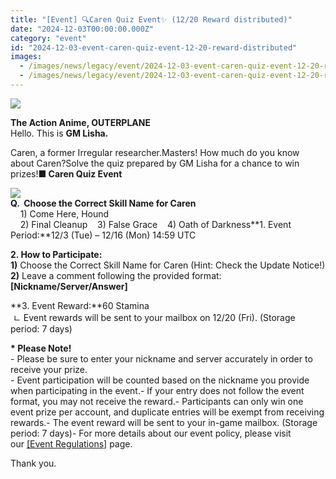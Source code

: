 ```yaml
---
title: "[Event] 🔍Caren Quiz Event✨ (12/20 Reward distributed)"
date: "2024-12-03T00:00:00.000Z"
category: "event"
id: "2024-12-03-event-caren-quiz-event-12-20-reward-distributed"
images:
  - /images/news/legacy/event/2024-12-03-event-caren-quiz-event-12-20-reward-distributed/cd4dacfe1bad4fc8ba3bb7e00bf0fea4.webp
  - /images/news/legacy/event/2024-12-03-event-caren-quiz-event-12-20-reward-distributed/53490450aadc4b6eb76b12b60cc73c7a.webp
---
```


![](/images/news/legacy/event/2024-12-03-event-caren-quiz-event-12-20-reward-distributed/cd4dacfe1bad4fc8ba3bb7e00bf0fea4.webp)

**The Action Anime, OUTERPLANE**  
Hello. This is **GM Lisha.**  
  
Caren, a former Irregular researcher.Masters! How much do you know about Caren?Solve the quiz prepared by GM Lisha for a chance to win prizes!**■ Caren Quiz Event**

![](/images/news/legacy/event/2024-12-03-event-caren-quiz-event-12-20-reward-distributed/53490450aadc4b6eb76b12b60cc73c7a.webp)  
**Q.  Choose the Correct Skill Name for Caren**  
    1) Come Here, Hound  
    2) Final Cleanup    3) False Grace    4) Oath of Darkness**1. Event Period:**12/3 (Tue) – 12/16 (Mon) 14:59 UTC  
  
**2\. How to Participate:**   
**1)** Choose the Correct Skill Name for Caren (Hint: Check the Update Notice!)  
**2)** Leave a comment following the provided format: **\[Nickname/Server/Answer\]**  
  
**3\. Event Reward:**60 Stamina  
 ㄴ Event rewards will be sent to your mailbox on 12/20 (Fri). (Storage period: 7 days)  
  
**\* Please Note!**  
\- Please be sure to enter your nickname and server accurately in order to receive your prize.  
\- Event participation will be counted based on the nickname you provide when participating in the event.- If your entry does not follow the event format, you may not receive the reward.- Participants can only win one event prize per account, and duplicate entries will be exempt from receiving rewards.- The event reward will be sent to your in-game mailbox. (Storage period: 7 days)- For more details about our event policy, please visit our [\[Event Regulations\]](https://common.game.onstove.com/terms/index?gameType=MOBILE&termsType=8&langCode=en) page.  
  
Thank you.
